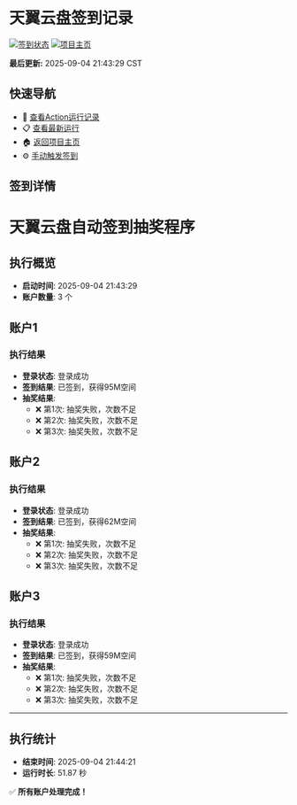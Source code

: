 # 天翼云盘签到记录

[![签到状态](https://github.com/mfvi/189pan/actions/workflows/main.yml/badge.svg)](https://github.com/mfvi/189pan/actions/workflows/main.yml) [![项目主页](https://img.shields.io/badge/GitHub-项目主页-blue?logo=github)](https://github.com/mfvi/189pan)

**最后更新:** 2025-09-04 21:43:29 CST

## 快速导航

- 🔄 [查看Action运行记录](https://github.com/mfvi/189pan/actions)
- 📋 [查看最新运行](https://github.com/mfvi/189pan/actions/runs/17465889457)
- 🏠 [返回项目主页](https://github.com/mfvi/189pan)
- ⚙️ [手动触发签到](https://github.com/mfvi/189pan/actions/workflows/main.yml)

## 签到详情

# 天翼云盘自动签到抽奖程序

## 执行概览
- **启动时间**: 2025-09-04 21:43:29
- **账户数量**: 3 个

## 账户1
### 执行结果
- **登录状态**: 登录成功
- **签到结果**: 已签到，获得95M空间
- **抽奖结果**:
  - ❌ 第1次: 抽奖失败，次数不足
  - ❌ 第2次: 抽奖失败，次数不足
  - ❌ 第3次: 抽奖失败，次数不足

## 账户2
### 执行结果
- **登录状态**: 登录成功
- **签到结果**: 已签到，获得62M空间
- **抽奖结果**:
  - ❌ 第1次: 抽奖失败，次数不足
  - ❌ 第2次: 抽奖失败，次数不足
  - ❌ 第3次: 抽奖失败，次数不足

## 账户3
### 执行结果
- **登录状态**: 登录成功
- **签到结果**: 已签到，获得59M空间
- **抽奖结果**:
  - ❌ 第1次: 抽奖失败，次数不足
  - ❌ 第2次: 抽奖失败，次数不足
  - ❌ 第3次: 抽奖失败，次数不足

---
## 执行统计
- **结束时间**: 2025-09-04 21:44:21
- **运行时长**: 51.87 秒

✅ **所有账户处理完成！**
